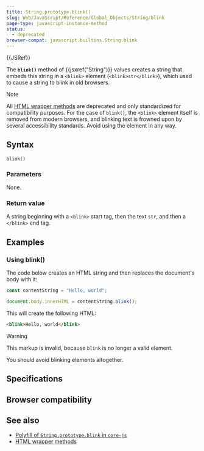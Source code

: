```yaml
---
title: String.prototype.blink()
slug: Web/JavaScript/Reference/Global_Objects/String/blink
page-type: javascript-instance-method
status:
  - deprecated
browser-compat: javascript.builtins.String.blink
---
```


{{JSRef}} 

The **`blink()`** method of {{jsxref("String")}} values creates a string that embeds this string in a `<blink>` element (`<blink>str</blink>`), which used to cause a string to blink in old browsers.

> [!NOTE]
> All [HTML wrapper methods](/Web/JavaScript/Reference/Global_Objects/String#html_wrapper_methods) are deprecated and only standardized for compatibility purposes. For the case of `blink()`, the `<blink>` element itself is removed from modern browsers, and blinking text is frowned upon by several accessibility standards. Avoid using the element in any way.

## Syntax

```js-nolint
blink()
```

### Parameters

None.

### Return value

A string beginning with a `<blink>` start tag, then the text `str`, and then a `</blink>` end tag.

## Examples

### Using blink()

The code below creates an HTML string and then replaces the document's body with it:

```js
const contentString = "Hello, world";

document.body.innerHTML = contentString.blink();
```

This will create the following HTML:

```html
<blink>Hello, world</blink>
```

> [!WARNING]
> This markup is invalid, because `blink` is no longer a valid element.

You should avoid blinking elements altogether.

## Specifications



## Browser compatibility



## See also

- [Polyfill of `String.prototype.blink` in `core-js`](https://github.com/zloirock/core-js#ecmascript-string-and-regexp)
- [HTML wrapper methods](/Web/JavaScript/Reference/Global_Objects/String#html_wrapper_methods)

